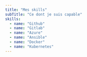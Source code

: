```yaml
---
title: "Mes skills"
subTitle: "Ce dont je suis capable"
skills:
  - name: "Github"
  - name: "Gitlab"
  - name: "Azure"
  - name: "Ansible"
  - name: "Docker"
  - name: "Kubernetes"
---
```

